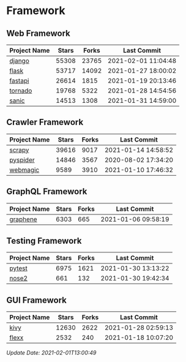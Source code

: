 # Framework

## Web Framework
| Project Name | Stars | Forks | Last Commit |
| ------------ | ----- | ----- | ----------- |
| [django](https://github.com/django/django) | 55308 | 23765 | 2021-02-01 11:04:48 |
| [flask](https://github.com/pallets/flask) | 53717 | 14092 | 2021-01-27 18:00:02 |
| [fastapi](https://github.com/tiangolo/fastapi) | 26614 | 1815 | 2021-01-19 20:13:46 |
| [tornado](https://github.com/tornadoweb/tornado) | 19768 | 5322 | 2021-01-28 14:54:56 |
| [sanic](https://github.com/sanic-org/sanic) | 14513 | 1308 | 2021-01-31 14:59:00 |

## Crawler Framework
| Project Name | Stars | Forks | Last Commit |
| ------------ | ----- | ----- | ----------- |
| [scrapy](https://github.com/scrapy/scrapy) | 39616 | 9017 | 2021-01-14 14:58:52 |
| [pyspider](https://github.com/binux/pyspider) | 14846 | 3567 | 2020-08-02 17:34:20 |
| [webmagic](https://github.com/code4craft/webmagic) | 9589 | 3910 | 2021-01-10 17:46:32 |

## GraphQL Framework
| Project Name | Stars | Forks | Last Commit |
| ------------ | ----- | ----- | ----------- |
| [graphene](https://github.com/graphql-python/graphene) | 6303 | 665 | 2021-01-06 09:58:19 |

## Testing Framework
| Project Name | Stars | Forks | Last Commit |
| ------------ | ----- | ----- | ----------- |
| [pytest](https://github.com/pytest-dev/pytest) | 6975 | 1621 | 2021-01-30 13:13:22 |
| [nose2](https://github.com/nose-devs/nose2) | 661 | 132 | 2021-01-30 19:42:34 |

## GUI Framework
| Project Name | Stars | Forks | Last Commit |
| ------------ | ----- | ----- | ----------- |
| [kivy](https://github.com/kivy/kivy) | 12630 | 2622 | 2021-01-28 02:59:13 |
| [flexx](https://github.com/flexxui/flexx) | 2532 | 240 | 2021-01-18 10:07:20 |

*Update Date: 2021-02-01T13:00:49*
